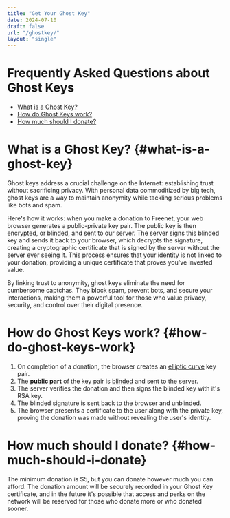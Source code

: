 ```yaml
---
title: "Get Your Ghost Key"
date: 2024-07-10
draft: false
url: "/ghostkey/"
layout: "single"
---
```


# Frequently Asked Questions about Ghost Keys

- [What is a Ghost Key?](#what-is-a-ghost-key)
- [How do Ghost Keys work?](#how-do-ghost-keys-work)
- [How much should I donate?](#how-much-should-i-donate)

# What is a Ghost Key? {#what-is-a-ghost-key}

Ghost keys address a crucial challenge on the Internet: establishing trust without sacrificing privacy. With personal
data commoditized by big tech, ghost keys are a way to maintain anonymity while tackling serious problems like bots
and spam.

Here's how it works: when you make a donation to Freenet, your web browser generates a public-private key pair. The
public key is then encrypted, or blinded, and sent to our server. The server signs this blinded key and sends it back
to your browser, which decrypts the signature, creating a cryptographic certificate that is signed by the server without
the server ever seeing it. This process ensures that your identity is not linked to your donation, providing a unique
certificate that proves you've invested value.

By linking trust to anonymity, ghost keys eliminate the need for cumbersome captchas. They block spam, prevent bots,
and secure your interactions, making them a powerful tool for those who value privacy, security, and control over
their digital presence.

# How do Ghost Keys work? {#how-do-ghost-keys-work}

1. On completion of a donation, the browser creates an [elliptic curve](https://en.wikipedia.org/wiki/EdDSA) key pair.
2. The **public part** of the key pair is [blinded](https://www.rfc-editor.org/rfc/rfc9474.html) and sent to the server.
3. The server verifies the donation and then signs the blinded key with it's RSA key.
4. The blinded signature is sent back to the browser and unblinded.
5. The browser presents a certificate to the user along with the private key, proving the donation was made without
   revealing the user's identity.

# How much should I donate? {#how-much-should-i-donate}

The minimum donation is $5, but you can donate however much you can afford. The donation amount will be securely
recorded in your Ghost Key certificate, and in the future it's possible that access and perks on the network will be
reserved for those who donate more or who donated sooner.